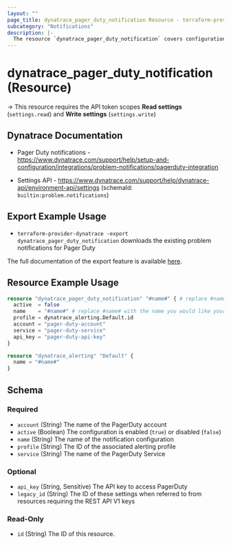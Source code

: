 ```yaml
---
layout: ""
page_title: dynatrace_pager_duty_notification Resource - terraform-provider-dynatrace"
subcategory: "Notifications"
description: |-
  The resource `dynatrace_pager_duty_notification` covers configuration problem notifications sent to Pager Duty
---
```


# dynatrace_pager_duty_notification (Resource)

-> This resource requires the API token scopes **Read settings** (`settings.read`) and **Write settings** (`settings.write`)

## Dynatrace Documentation

- Pager Duty notifications - https://www.dynatrace.com/support/help/setup-and-configuration/integrations/problem-notifications/pagerduty-integration

- Settings API - https://www.dynatrace.com/support/help/dynatrace-api/environment-api/settings (schemaId: `builtin:problem.notifications`)

## Export Example Usage

- `terraform-provider-dynatrace -export dynatrace_pager_duty_notification` downloads the existing problem notifications for Pager Duty

The full documentation of the export feature is available [here](https://registry.terraform.io/providers/dynatrace-oss/dynatrace/latest/docs/guides/export-v2).

## Resource Example Usage

```terraform
resource "dynatrace_pager_duty_notification" "#name#" { # replace #name# with the name you would like your resource be known within your Terraform Module
  active  = false
  name    = "#name#" # replace #name# with the name you would like your entry to be displayed within the Dynatrace Web UI
  profile = dynatrace_alerting.Default.id
  account = "pager-duty-account"
  service = "pager-duty-service"
  api_key = "pager-duty-api-key"
}

resource "dynatrace_alerting" "Default" {
  name = "#name#"
}
```

<!-- schema generated by tfplugindocs -->
## Schema

### Required

- `account` (String) The name of the PagerDuty account
- `active` (Boolean) The configuration is enabled (`true`) or disabled (`false`)
- `name` (String) The name of the notification configuration
- `profile` (String) The ID of the associated alerting profile
- `service` (String) The name of the PagerDuty Service

### Optional

- `api_key` (String, Sensitive) The API key to access PagerDuty
- `legacy_id` (String) The ID of these settings when referred to from resources requiring the REST API V1 keys

### Read-Only

- `id` (String) The ID of this resource.
 